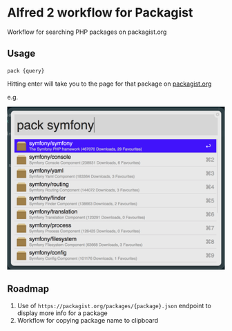 # Alfred 2 workflow for Packagist

Workflow for searching PHP packages on packagist.org

## Usage
`pack {query}`

Hitting enter will take you to the page for that package on [packagist.org](packagist.org)

e.g.

![Packagist screenshot](https://github.com/peterjmit/alfred-packagist/raw/master/screenshots/packagist.png)

## Roadmap
1. Use of `https://packagist.org/packages/{package}.json` endpoint to display more info for a package
2. Workflow for copying package name to clipboard
